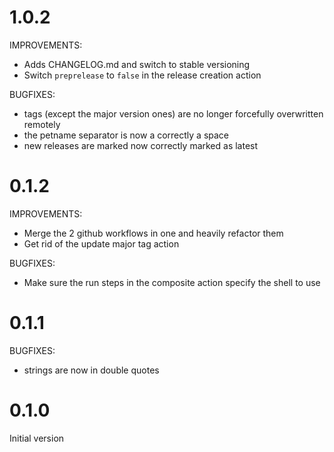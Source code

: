 # 1.0.2

IMPROVEMENTS:

* Adds CHANGELOG.md and switch to stable versioning
* Switch `preprelease` to `false` in the release creation action

BUGFIXES:

* tags (except the major version ones) are no longer
forcefully overwritten remotely
* the petname separator is now a correctly a space
* new releases are marked now correctly marked as latest

# 0.1.2

IMPROVEMENTS:

* Merge the 2 github workflows in one and heavily refactor them
* Get rid of the update major tag action

BUGFIXES:

* Make sure the run steps in the composite action specify the shell to use

# 0.1.1

BUGFIXES:

* strings are now in double quotes

# 0.1.0

Initial version

